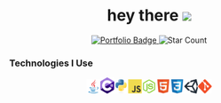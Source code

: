 <!--  header -->
<div id="badges" align="center" width="100%">
<h1>
hey there
<img src="https://media.giphy.com/media/hvRJCLFzcasrR4ia7z/giphy.gif" width="5%"/>
</h1>
<a target="_blank" href="https://timothycronin.com">
<img src="https://img.shields.io/badge/-My%20Portfolio-blue" alt="Portfolio Badge" width="10%"/>
</a>
<img src="https://img.shields.io/github/stars/4tlc?style=social" alt="Star Count" width="10%"/>
</div>
<!--  technologies -->
<h3>Technologies I Use</h3>
<div align="center" style="width: 100%;">
<img src="./images/java.svg" alt="java" width="5%"/><img src="./images/c_hashtag.svg" alt="c#" width="5%"/><img src="./images/python.svg" alt="python" width="5%"/><img src="./images/js.svg" alt="javascript" width="5%"/><img src="./images/nodejs.svg" alt="nodejs" width="5%"/><img src="./images/html.svg" alt="html" width="5%"/><img src="./images/css.svg" alt="css" width="5%"/><img src="./images/unity.svg" alt="unity" width="5%"/><img src="./images/git.svg" alt="git" width="5%"/>
</div>
